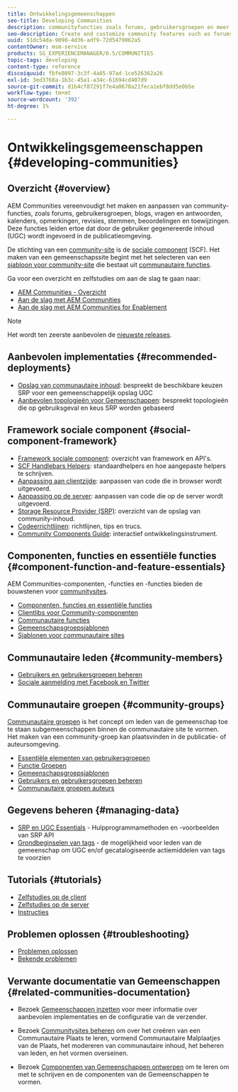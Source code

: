 ```yaml
---
title: Ontwikkelingsgemeenschappen
seo-title: Developing Communities
description: communityfuncties zoals forums, gebruikersgroepen en meer maken en aanpassen
seo-description: Create and customize community features such as forums, user groups, and more
uuid: 51dc54da-9090-4d36-adf9-72d5479062a5
contentOwner: msm-service
products: SG_EXPERIENCEMANAGER/6.5/COMMUNITIES
topic-tags: developing
content-type: reference
discoiquuid: fbfe8097-3c3f-4a05-97ad-1ce526362a26
exl-id: 3ed3768a-1b3c-45a1-a34c-61694cd407d9
source-git-commit: d1b4cf87291f7e4a0670a21feca1ebf8dd5e0b5e
workflow-type: tm+mt
source-wordcount: '392'
ht-degree: 1%

---
```


# Ontwikkelingsgemeenschappen  {#developing-communities}

## Overzicht {#overview}

AEM Communities vereenvoudigt het maken en aanpassen van community-functies, zoals forums, gebruikersgroepen, blogs, vragen en antwoorden, kalenders, opmerkingen, revisies, stemmen, beoordelingen en toewijzingen. Deze functies leiden ertoe dat door de gebruiker gegenereerde inhoud (UGC) wordt ingevoerd in de publicatieomgeving.

De stichting van een [community-site](overview.md#communitiessites) is de [sociale component](scf.md) (SCF). Het maken van een gemeenschapssite begint met het selecteren van een [sjabloon voor community-site](sites-console.md) die bestaat uit [communautaire functies](functions.md).

Ga voor een overzicht en zelfstudies om aan de slag te gaan naar:

* [AEM Communities - Overzicht](overview.md)
* [Aan de slag met AEM Communities](getting-started.md)
* [Aan de slag met AEM Communities for Enablement](getting-started-enablement.md)

>[!NOTE]
> 
>Het wordt ten zeerste aanbevolen de [nieuwste releases](deploy-communities.md#latest-releases).

## Aanbevolen implementaties {#recommended-deployments}

* [Opslag van communautaire inhoud](working-with-srp.md): bespreekt de beschikbare keuzen SRP voor een gemeenschappelijk opslag UGC
* [Aanbevolen topologieën voor Gemeenschappen](topologies.md): bespreekt topologieën die op gebruiksgeval en keus SRP worden gebaseerd

## Framework sociale component {#social-component-framework}

* [Framework sociale component](scf.md): overzicht van framework en API&#39;s.
* [SCF Handlebars Helpers](handlebars-helpers.md): standaardhelpers en hoe aangepaste helpers te schrijven.
* [Aanpassing aan clientzijde](client-customize.md): aanpassen van code die in browser wordt uitgevoerd.
* [Aanpassing op de server](server-customize.md): aanpassen van code die op de server wordt uitgevoerd.
* [Storage Resource Provider (SRP)](srp.md): overzicht van de opslag van community-inhoud.
* [Codeerrichtlijnen](code-guide.md): richtlijnen, tips en trucs.
* [Community Components Guide](components-guide.md): interactief ontwikkelingsinstrument.

## Componenten, functies en essentiële functies {#component-function-and-feature-essentials}

AEM Communities-componenten, -functies en -functies bieden de bouwstenen voor [communitysites](sites-console.md).

* [Componenten, functies en essentiële functies](essentials.md)
* [Clientlibs voor Community-componenten](clientlibs.md)
* [Communautaire functies](functions.md)
* [Gemeenschapsgroepsjablonen](tools-groups.md)
* [Sjablonen voor communautaire sites](sites.md)

## Communautaire leden {#community-members}

* [Gebruikers en gebruikersgroepen beheren](users.md)
* [Sociale aanmelding met Facebook en Twitter](social-login.md)

## Communautaire groepen {#community-groups}

[Communautaire groepen](overview.md#communitygroups) is het concept om leden van de gemeenschap toe te staan subgemeenschappen binnen de communautaire site te vormen. Het maken van een community-groep kan plaatsvinden in de publicatie- of auteursomgeving.

* [Essentiële elementen van gebruikersgroepen](essentials-groups.md)
* [Functie Groepen](functions.md#groups-function)
* [Gemeenschapsgroepsjablonen](tools-groups.md)
* [Gebruikers en gebruikersgroepen beheren](users.md)
* [Communautaire groepen auteurs](creating-groups.md)

## Gegevens beheren {#managing-data}

* [SRP en UGC Essentials](srp-and-ugc.md) - Hulpprogrammamethoden en -voorbeelden van SRP API
* [Grondbeginselen van tags](tag.md) - de mogelijkheid voor leden van de gemeenschap om UGC en/of gecatalogiseerde actiemiddelen van tags te voorzien

## Tutorials {#tutorials}

* [Zelfstudies op de client](tutorials.md#client-side-customization)
* [Zelfstudies op de server](tutorials.md#server-side-customization)
* [Instructies](tutorials.md#how-to-instructions)

## Problemen oplossen {#troubleshooting}

* [Problemen oplossen](troubleshooting.md)
* [Bekende problemen](/help/release-notes/release-notes.md)

## Verwante documentatie van Gemeenschappen {#related-communities-documentation}

* Bezoek [Gemeenschappen inzetten](deploy-communities.md) voor meer informatie over aanbevolen implementaties en de configuratie van de verzender.

* Bezoek [Communitysites beheren](administer-landing.md) om over het creëren van een Communautaire Plaats te leren, vormend Communautaire Malplaatjes van de Plaats, het modereren van communautaire inhoud, het beheren van leden, en het vormen overseinen.

* Bezoek [Componenten van Gemeenschappen ontwerpen](author-communities.md) om te leren om met te schrijven en de componenten van de Gemeenschappen te vormen.
